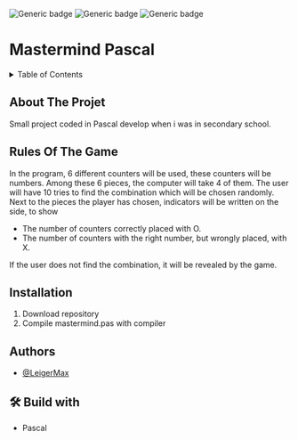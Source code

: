 
![Generic badge](https://img.shields.io/badge/STATUT-ARCHIVED-orange.svg)   ![Generic badge](https://img.shields.io/badge/VERSION-1.0-green.svg) ![Generic badge](https://img.shields.io/badge/SCHOOL_PROJET-Saint_Jean_Baptiste-blue.svg)


# Mastermind Pascal

<details>
  <summary>Table of Contents</summary>
  <ol>
    <li>
      <a href="#about-the-project">About The Project</a>
    </li>
    <li>
      <a href="#rules-of-the-game">Rules Of The Game</a>
    </li>
    <li><a href="#installation">Installation</a></li>
    <li><a href="#authors">Authors</a></li>
    <li><a href="#-build-with">Build with</a></li>
  </ol>
</details>


## About The Projet
Small project coded in Pascal develop when i was in secondary school.


## Rules Of The Game 
In the program, 6 different counters will be used, these counters will be numbers.
Among these 6 pieces, the computer will take 4 of them.
The user will have 10 tries to find the combination which will be chosen randomly.
Next to the pieces the player has chosen, indicators will be written on the side, to show
- The number of counters correctly placed with O.
- The number of counters with the right number, but wrongly placed, with X.

If the user does not find the combination, it will be revealed by the game.


## Installation
1. Download repository 
2. Compile mastermind.pas with compiler 

    
## Authors
- [@LeigerMax](https://github.com/LeigerMax) 


## 🛠 Build with
- Pascal

